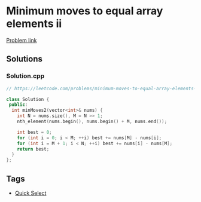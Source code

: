 # Minimum moves to equal array elements ii

[Problem link](https://leetcode.com/problems/minimum-moves-to-equal-array-elements-ii)

## Solutions


### Solution.cpp
```cpp
// https://leetcode.com/problems/minimum-moves-to-equal-array-elements-ii

class Solution {
 public:
  int minMoves2(vector<int>& nums) {
    int N = nums.size(), M = N >> 1;
    nth_element(nums.begin(), nums.begin() + M, nums.end());

    int best = 0;
    for (int i = 0; i < M; ++i) best += nums[M] - nums[i];
    for (int i = M + 1; i < N; ++i) best += nums[i] - nums[M];
    return best;
  }
};
```
## Tags

* [Quick Select](/README.md#Quick_Select)
